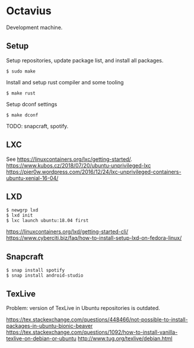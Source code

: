 # Octavius

Development machine. 

## Setup

Setup repositories, update package list, and install all packages.

    $ sudo make

Install and setup rust compiler and some tooling

    $ make rust

Setup dconf settings

    $ make dconf

TODO: snapcraft, spotify.

## LXC

See https://linuxcontainers.org/lxc/getting-started/.
https://www.kubos.cz/2018/07/20/ubuntu-unprivileged-lxc
https://pier0w.wordpress.com/2016/12/24/lxc-unprivileged-containers-ubuntu-xenial-16-04/

## LXD

    $ newgrp lxd
    $ lxd init
    $ lxc launch ubuntu:18.04 first

https://linuxcontainers.org/lxd/getting-started-cli/
https://www.cyberciti.biz/faq/how-to-install-setup-lxd-on-fedora-linux/

## Snapcraft

    $ snap install spotify
    $ snap install android-studio

## TexLive

Problem: version of TexLive in Ubuntu repositories is outdated.

https://tex.stackexchange.com/questions/448466/not-possible-to-install-packages-in-ubuntu-bionic-beaver
https://tex.stackexchange.com/questions/1092/how-to-install-vanilla-texlive-on-debian-or-ubuntu
http://www.tug.org/texlive/debian.html
